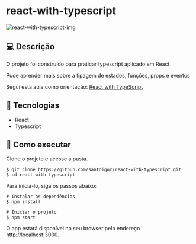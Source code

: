 # react-with-typescript
![react-with-typescript-img](https://user-images.githubusercontent.com/86170894/129480770-ea272fa8-e909-4c7b-b3d5-fe3720288849.png)

## 💻 Descrição
<p>O projeto foi construído para praticar typescript aplicado em React</p> 
<p>Pude aprender mais sobre a tipagem de estados, funções, props e eventos</p>
<p>Segui esta aula como orientação: <a href="https://www.youtube.com/watch?v=jrKcJxF0lAU">React with TypeScript</a>


## 🧪 Tecnologias
<ul>
  <li>React</li>
  <li>Typescript</li>
</ul>

## 🚀 Como executar
Clone o projeto e acesse a pasta.
```
$ git clone https://github.com/santoigor/react-with-typescript.git
$ cd react-with-typescript
```
Para iniciá-lo, siga os passos abaixo:

```
# Instalar as dependências
$ npm install

# Iniciar o projeto
$ npm start
```
O app estará disponível no seu browser pelo endereço http://localhost:3000.
